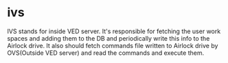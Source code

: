 # ivs
IVS stands for inside VED server.
It's responsible for fetching the user work spaces and adding them to the DB and periodically write this info to the Airlock drive.
It also should fetch commands file written to Airlock drive by OVS(Outside VED server) and read the commands and execute them.
